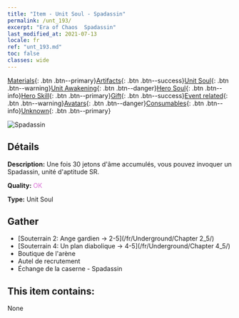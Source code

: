 ```yaml
---
title: "Item - Unit Soul - Spadassin"
permalink: /unt_193/
excerpt: "Era of Chaos  Spadassin"
last_modified_at: 2021-07-13
locale: fr
ref: "unt_193.md"
toc: false
classes: wide
---
```

 [Materials](/ItemsFR/){: .btn .btn--primary}[Artifacts](/ItemsFR/Artifacts/){: .btn .btn--success}[Unit Soul](/ItemsFR/UnitSoul/){: .btn .btn--warning}[Unit Awakening](/ItemsFR/UnitAwakening/){: .btn .btn--danger}[Hero Soul](/ItemsFR/HeroSoul/){: .btn .btn--info}[Hero Skill](/ItemsFR/HeroSkill/){: .btn .btn--primary}[Gift](/ItemsFR/Gift/){: .btn .btn--success}[Event related](/ItemsFR/Events/){: .btn .btn--warning}[Avatars](/ItemsFR/Avatars/){: .btn .btn--danger}[Consumables](/ItemsFR/Consumables/){: .btn .btn--info}[Unknown](/ItemsFR/Unknown/){: .btn .btn--primary}

 ![Spadassin](/images/u/ti_shizijun.jpg)

## Détails
 **Description:** Une fois 30 jetons d'âme accumulés, vous pouvez invoquer un Spadassin, unité d'aptitude SR.

 **Quality:** <span style="color: #DA70D6">OK</span>

 **Type:** Unit Soul

## Gather

*    [Souterrain 2: Ange gardien -> 2-5](/fr/Underground/Chapter 2_5/) 
*    [Souterrain 4: Un plan diabolique -> 4-5](/fr/Underground/Chapter 4_5/) 
*    Boutique de l'arène 
*    Autel de recrutement 
*    Échange de la caserne - Spadassin 

## This item contains:

  None

